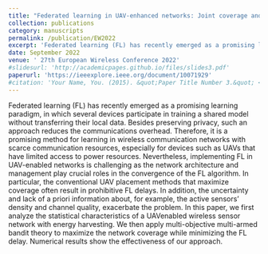 ```yaml
---
title: "Federated learning in UAV-enhanced networks: Joint coverage and convergence time optimization"
collection: publications
category: manuscripts
permalink: /publication/EW2022
excerpt: 'Federated learning (FL) has recently emerged as a promising learning paradigm, in which several devices participate in training a shared model without transferring their local data. Besides preserving privacy, such an approach reduces the communications overhead. Therefore, it is a promising method for learning in wireless communication networks with scarce communication resources, especially for devices such as UAVs that have limited access to power resources. Nevertheless, implementing FL in UAV-enabled networks is challenging as the network architecture and management play crucial roles in the convergence of the FL algorithm. In particular, the conventional UAV placement methods that maximize coverage often result in prohibitive FL delays. In addition, the uncertainty and lack of a priori information about, for example, the active sensors’ density and channel quality, exacerbate the problem. In this paper, we first analyze the statistical characteristics of a UAVenabled wireless sensor network with energy harvesting. We then apply multi-objective multi-armed bandit theory to maximize the network coverage while minimizing the FL delay. Numerical results show the effectiveness of our approach.'
date: September 2022
venue: ' 27th European Wireless Conference 2022'
#slidesurl: 'http://academicpages.github.io/files/slides3.pdf'
paperurl: 'https://ieeexplore.ieee.org/document/10071929'
#citation: 'Your Name, You. (2015). &quot;Paper Title Number 3.&quot; <i>Journal 1</i>. 1(3).'
---
```


Federated learning (FL) has recently emerged as a promising learning paradigm, in which several devices participate in training a shared model without transferring their local data. Besides preserving privacy, such an approach reduces the communications overhead. Therefore, it is a promising method for learning in wireless communication networks with scarce communication resources, especially for devices such as UAVs that have limited access to power resources. Nevertheless, implementing FL in UAV-enabled networks is challenging as the network architecture and management play crucial roles in the convergence of the FL algorithm. In particular, the conventional UAV placement methods that maximize coverage often result in prohibitive FL delays. In addition, the uncertainty and lack of a priori information about, for example, the active sensors’ density and channel quality, exacerbate the problem. In this paper, we first analyze the statistical characteristics of a UAVenabled wireless sensor network with energy harvesting. We then apply multi-objective multi-armed bandit theory to maximize the network coverage while minimizing the FL delay. Numerical results show the effectiveness of our approach.